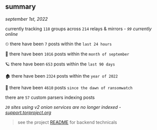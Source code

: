
## summary
_september 1st, 2022_

currently tracking `118` groups across `214` relays & mirrors - _`99` currently online_

⏲ there have been `7` posts within the `last 24 hours`

🦈 there have been `1016` posts within the `month of september`

🪐 there have been `653` posts within the `last 90 days`

🏚 there have been `2324` posts within the `year of 2022`

🦕 there have been `4610` posts `since the dawn of ransomwatch`

there are `57` custom parsers indexing posts

_`20` sites using v2 onion services are no longer indexed - [support.torproject.org](https://support.torproject.org/onionservices/v2-deprecation/)_

> see the project [README](https://github.com/joshhighet/ransomwatch#ransomwatch--) for backend technicals
